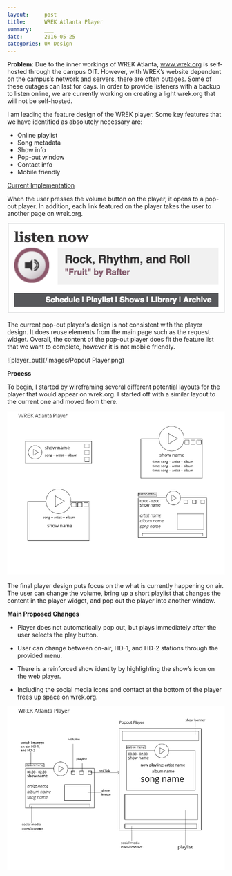 ```yaml
---
layout:     post
title:      WREK Atlanta Player
summary:    ___
date:       2016-05-25
categories: UX Design
---
```


<b>Problem</b>: Due to the inner workings of WREK Atlanta, www.wrek.org is self-hosted through the campus OIT. However, with WREK’s website dependent on the campus’s network and servers, there are often outages. Some of these outages can last for days. In order to provide listeners with a backup to listen online, we are currently working on creating a light wrek.org that will not be self-hosted.

I am leading the feature design of the WREK player. Some key features that we have identified as absolutely necessary are:

- Online playlist
- Song metadata
- Show info
- Pop-out window
- Contact info
- Mobile friendly

<u>Current Implementation</u>

When the user presses the volume button on the player, it opens to a pop-out player. In addition, each link featured on the player takes the user to another page on wrek.org. 

![player](/images/player_old.png)

The current pop-out player's design is not consistent with the player design. It does reuse elements from the main page such as the request widget. Overall, the content of the pop-out player does fit the feature list that we want to complete, however it is not mobile friendly. 

![player_out](/images/Popout Player.png)

<b>Process</b>

To begin, I started by wireframing several different potential layouts for the player that would appear on wrek.org. I started off with a similar layout to the current one and moved from there.

![player_out](/images/player.png)

The final player design puts focus on the what is currently happening on air. The user can change the volume, bring up a short playlist that changes the content in the player widget, and pop out the player into another window. 

<b>Main Proposed Changes</b>

- Player does not automatically pop out, but plays immediately after the user selects the play button.

- User can change between on-air, HD-1, and HD-2 stations through the provided menu. 

- There is a reinforced show identity by highlighting the show’s icon on the web player.

- Including the social media icons and contact at the bottom of the player frees up space on wrek.org.

![player_out](/images/player-final.png)